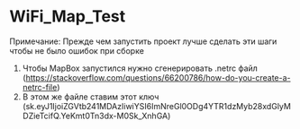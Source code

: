 # WiFi_Map_Test

Примечание: Прежде чем запустить проект лучше сделать эти шаги чтобы не было ошибок при сборке

1) Чтобы MapBox запустился нужно сгенерировать .netrc файл (https://stackoverflow.com/questions/66200786/how-do-you-create-a-netrc-file)
2) В этом же файле ставим этот ключ (sk.eyJ1IjoiZGVtb241MDAzIiwiYSI6ImNreGl0ODg4YTR1dzMyb28xdGlyMDZieTcifQ.YeKmt0Tn3dx-M0Sk_XnhGA)
